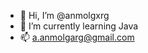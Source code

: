 - 👋 Hi, I’m @anmolgxrg
- 🌱 I’m currently learning Java
- 📫 a.anmolgarg@gmail.com 

<!---
anmolgxrg/anmolgxrg is a ✨ special ✨ repository because its `README.md` (this file) appears on your GitHub profile.
You can click the Preview link to take a look at your changes.
--->
